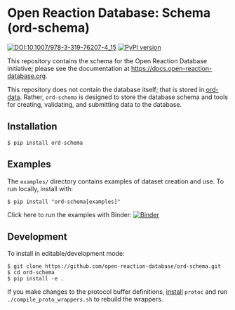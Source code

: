 # Open Reaction Database: Schema (ord-schema)

[![DOI:10.1007/978-3-319-76207-4_15](https://zenodo.org/badge/DOI/10.1021/jacs.1c09820.svg)](https://doi.org/10.1021/jacs.1c09820)
[![PyPI version](https://badge.fury.io/py/ord-schema.svg)](https://badge.fury.io/py/ord-schema)

This repository contains the schema for the Open Reaction Database initiative; please see the documentation
at https://docs.open-reaction-database.org.

This repository does not contain the database itself; that is stored
in [ord-data](https://github.com/open-reaction-database/ord-data). Rather, `ord-schema` is
designed to store the database schema and tools for creating, validating, and submitting data to the database.

## Installation

```shell
$ pip install ord-schema
```

## Examples

The `examples/` directory contains examples of dataset creation and use. To run locally, install with:

```shell
$ pip install "ord-schema[examples]"
```

Click here to run the examples with Binder:
[![Binder](https://mybinder.org/badge_logo.svg)](https://mybinder.org/v2/gh/open-reaction-database/ord-schema/HEAD?labpath=examples)

## Development

To install in editable/development mode:

```shell
$ git clone https://github.com/open-reaction-database/ord-schema.git
$ cd ord-schema
$ pip install -e .
```

If you make changes to the protocol buffer definitions, [install](https://grpc.io/docs/protoc-installation/) `protoc`
and run `./compile_proto_wrappers.sh` to rebuild the wrappers.
